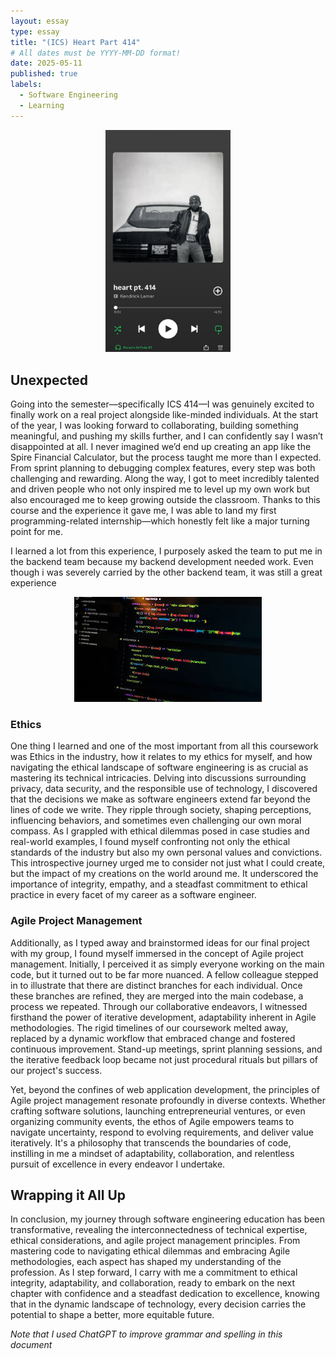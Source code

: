 ```yaml
---
layout: essay
type: essay
title: "(ICS) Heart Part 414"
# All dates must be YYYY-MM-DD format!
date: 2025-05-11
published: true
labels:
  - Software Engineering
  - Learning
---
```


<div style="text-align: center;">
    <img src="../img/heart-pt-414.JPG" width="200px"/>
</div>

<h2>Unexpected</h2> 

<p> Going into the semester—specifically ICS 414—I was genuinely excited to finally work on a real project alongside like-minded individuals. At the start of the year, I was looking forward to collaborating, building something meaningful, and pushing my skills further, and I can confidently say I wasn’t disappointed at all. I never imagined we’d end up creating an app like the Spire Financial Calculator, but the process taught me more than I expected. From sprint planning to debugging complex features, every step was both challenging and rewarding. Along the way, I got to meet incredibly talented and driven people who not only inspired me to level up my own work but also encouraged me to keep growing outside the classroom. Thanks to this course and the experience it gave me, I was able to land my first programming-related internship—which honestly felt like a major turning point for me.
</p>

<p>
I learned a lot from this experience, I purposely asked the team to put me in the backend team because my backend development needed work. Even though i was severely carried by the other backend team, it was still a great experience
</p>

<div style="text-align: center;">
    <img src="../img/cotton/software-engineering.jpeg" />
</div>
<h3>Ethics </h3>
<p>One thing I learned and one of the most important from all this coursework was Ethics in the industry, how it relates to my ethics for myself, and how navigating the ethical landscape of software engineering is as crucial as mastering its technical intricacies. Delving into discussions surrounding privacy, data security, and the responsible use of technology, I discovered that the decisions we make as software engineers extend far beyond the lines of code we write. They ripple through society, shaping perceptions, influencing behaviors, and sometimes even challenging our own moral compass. As I grappled with ethical dilemmas posed in case studies and real-world examples, I found myself confronting not only the ethical standards of the industry but also my own personal values and convictions. This introspective journey urged me to consider not just what I could create, but the impact of my creations on the world around me. It underscored the importance of integrity, empathy, and a steadfast commitment to ethical practice in every facet of my career as a software engineer.</p>


<h3>Agile Project Management</h3>
<p>
Additionally, as I typed away and brainstormed ideas for our final project with my group, I found myself immersed in the concept of Agile project management. Initially, I perceived it as simply everyone working on the main code, but it turned out to be far more nuanced. A fellow colleague stepped in to illustrate that there are distinct branches for each individual. Once these branches are refined, they are merged into the main codebase, a process we repeated. Through our collaborative endeavors, I witnessed firsthand the power of iterative development, adaptability inherent in Agile methodologies. The rigid timelines of our coursework melted away, replaced by a dynamic workflow that embraced change and fostered continuous improvement. Stand-up meetings, sprint planning sessions, and the iterative feedback loop became not just procedural rituals but pillars of our project's success.</p>

<p>
Yet, beyond the confines of web application development, the principles of Agile project management resonate profoundly in diverse contexts. Whether crafting software solutions, launching entrepreneurial ventures, or even organizing community events, the ethos of Agile empowers teams to navigate uncertainty, respond to evolving requirements, and deliver value iteratively. It's a philosophy that transcends the boundaries of code, instilling in me a mindset of adaptability, collaboration, and relentless pursuit of excellence in every endeavor I undertake. </p>

<h2>Wrapping it All Up</h2>
<p>
In conclusion, my journey through software engineering education has been transformative, revealing the interconnectedness of technical expertise, ethical considerations, and agile project management principles. From mastering code to navigating ethical dilemmas and embracing Agile methodologies, each aspect has shaped my understanding of the profession. As I step forward, I carry with me a commitment to ethical integrity, adaptability, and collaboration, ready to embark on the next chapter with confidence and a steadfast dedication to excellence, knowing that in the dynamic landscape of technology, every decision carries the potential to shape a better, more equitable future.</p>

*Note that I used ChatGPT to improve grammar and spelling in this document*